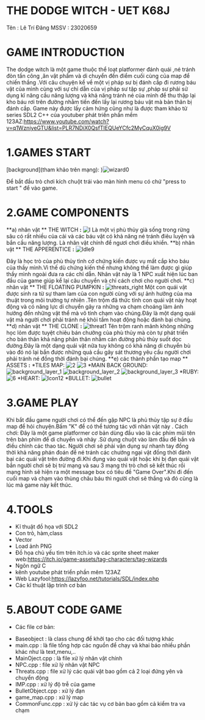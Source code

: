 # **THE DODGE WITCH - UET K68J**

Tên : Lê Trí Đăng 
MSSV : 23020659


# GAME INTRODUCTION
The dodge witch là một game thuộc thể loạt platformer đánh quái ,né tránh đòn tấn công ,ăn vật phẩm và di chuyển đến điểm cuối cùng của map để chiến thắng .Với câu chuyện kể về một vị pháp sư bị đánh cắp đi rương báu vật của mình cùng với sự chỉ dẫn của vị pháp sư tập sự ,pháp sư phải sử dụng kĩ năng cầu năng lượng và khả năng tránh né của mình để thu thập lại kho báu rơi trên đường nhằm tiến đến lấy lại rương báu vật mà bản thân bị đánh cắp.
Game này được lấy cảm hứng cũng như là được tham khảo từ series SDL2 C++ của youtuber phát triền phần mềm 123AZ:https://www.youtube.com/watch?v=q1WzniyeGTU&list=PLR7NDiX0QsfTIEQUeYCfc2MyCquX0ig9V

# 1.GAMES START
[background](tham khảo trên mạng):
)![wizard0](https://github.com/dang0801205/btl-l-tr-ng/assets/148788265/aabfe569-79b0-45ae-8bf6-c1b93d7c0c52)

Để bắt đầu trò chơi kích chuột trái vào màn hình menu có chứ "press to start " để vào game.
# 2.GAME COMPONENTS
**a) nhân vật ** THE WITCH **:**
![l](https://hackmd.io/_uploads/SkQK5J_b0.png)
Là một vị phù thủy già sống trong rừng sâu có rất nhiều của cải và các báu vật có khả năng né tránh điêu luyện và bắn cầu năng lượng. Là nhân vật chính để ngươì chơi điều khiển.
**b) nhân vật ** THE APPERENTICE **:**
![Idle9](https://hackmd.io/_uploads/rJRy21dWC.png)

Đây là học trò của phù thủy tình cớ chứng kiến được vụ mất cắp kho báu của thầy mình.Vì thế dù chứng kiến thế nhưng không thể làm được gì giúp thầy mình ngoài đưa ra các chỉ dẫn. Nhân vật này là 1 NPC xuất hiện lúc ban đầu của game giúp kể lại câu chuyển và chỉ cách chơi cho người chơi.
**c) nhân vật ** THE FLOATING PUMPKIN **:**
![threats_right](https://hackmd.io/_uploads/rkWLpyOWC.png)
Một con quái vật được sinh ra từ sự tham lam của con người cùng với sự ảnh hưởng của ma thuật trong môi trường tự nhiên .Tên trộm đã thức tỉnh con quái vật này hoạt động và có năng lực di chuyển gây ra những va chạm choáng làm ảnh hưởng đến những vật thể mà vô tính chạm vào chúng.Đây là một dạng quái vật mà người chơi phải tránh né khỏi tầm hoạt động hoặc đánh bại chúng.
**d) nhân vật ** THE CLONE **:**
![threat1](https://hackmd.io/_uploads/HJmC01ObR.png)
Tên trộm ranh mãnh không những học lỏm được tuyệt chiêu bán chưởng của phù thủy mà còn tự phát triển cho bản thân khả năng phân thân nhằm cản đường phù thủy suốt dọc đường.Đây là một dạng quái vật nữa tuy không có khả năng di chuyển bù vào đó nó lại bắn được những quả cầu gây sát thương yêu cầu người chơi phải tránh né đồng thời đánh bại chúng.
**e) các thành phần tạo map ** ASSETS **:**
*TILES MAP:
![2](https://hackmd.io/_uploads/SJHfbgO-R.png)
![3](https://hackmd.io/_uploads/S1K7WgdWR.png)
*MAIN BACK GROUND:
![background_layer_1](https://hackmd.io/_uploads/Bye_We_W0.png)
![background_layer_2](https://hackmd.io/_uploads/rJI_WgOW0.png)
![background_layer_3](https://hackmd.io/_uploads/HyYuWg_ZA.png)
*RUBY:
![6](https://hackmd.io/_uploads/HJU6Wgd-0.png)
*HEART:
![Icon12](https://hackmd.io/_uploads/rJzkGgO-0.png)
*BULLET:
![bullet](https://hackmd.io/_uploads/HkLefl_ZR.png)
# 3.GAME PLAY
  Khi bắt đầu game người chơi có thể đến gặp NPC là phủ thủy tập sự ở đầu map để hỏi chuyện.Bấm "K" để có thể tương tác với nhân vật này .
  Cách chơi:
  Đây là một game platformer cơ bản dùng đầu vào là các phím mũi tên trên bàn phím để di chuyển và nhảy .Sử dụng chuột vào làm đầu để bắn và điều chỉnh các thao tác.
  Người chơi sẽ phải vận dụng sự nhanh tay đồng thời khả năng phán đoán để né tránh các chướng ngại vật đồng thời đánh bại các quái vật trên đường đi.Khi đụng vào quái vật hoặc khi bị đạn quái vật bắn người chơi sẽ bị trừ mạng và sau 3 mạng thì trò chơi sẽ kết thúc rồi mạng hình sẽ hiện ra một message box 
có tiêu đề "Game Over".Khi đi đến cuối map và chạm vào thùng châu báu thì người chơi sẽ thắng và đó cũng là lúc mà game này kết thúc.
# 4.TOOLS
   - Kĩ thuật đồ họa với SDL2
   - Con trỏ, hàm,class
   - Vector
   - Load ảnh PNG
   - Đồ họa chủ yếu tìm trên itch.io và các sprite sheet maker web:https://itch.io/game-assets/tag-characters/tag-wizards
   - Ngôn ngữ C
   - kênh youtube phát triển phần mêm 123AZ
   - Web Lazyfool:https://lazyfoo.net/tutorials/SDL/index.php
   - Các kĩ thuật lập trình cơ bản
   
# 5.ABOUT CODE GAME
  - Các file cơ bản:
  + Baseobject : là class chung để khởi tạo cho các đối tượng khác
  + main.cpp : là file tổng hợp các nguồn để chạy và khai báo nhiều phần khác như là text,menu,..
  + MainOject.cpp : là file xử lý nhân vật chính
  + NPC.cpp : file xử lý nhân vật NPC
  + Threats.cpp : file xử lý các quái vật bao gồm cả 2 loại đứng yên và chuyển động
  + IMP.cpp : xử lý độ trễ của game
  + BulletObject.cpp : xử lý đạn
  + game_map.cpp : xử lý map
  + CommonFunc.cpp : xử lý các tác vụ cơ bản bao gồm cả kiểm tra va chạm
